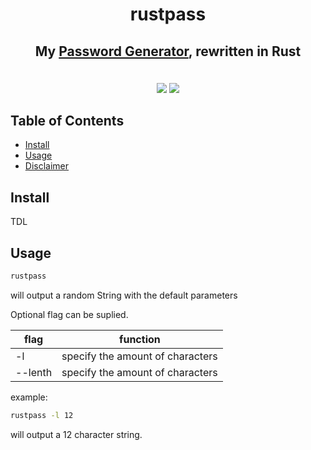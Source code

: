 <h1 align="center">
  rustpass
</h1>
<h2 align="center">
  
  My [Password Generator](https://github.com/j0giwa/password-generator), rewritten in Rust
  
</h2>
<p align=center>
  <br>
  <img src="https://img.shields.io/badge/os-linux-brightgreen">
  <img src="https://img.shields.io/badge/os-mac-brightgreen">
</p>

## Table of Contents

- [Install](#Install)
- [Usage](#Usage)
- [Disclaimer](#Disclaimer)

## Install

TDL

## Usage

```sh
rustpass
```

will output a random String with the default parameters

Optional flag can be suplied.

| flag               | function                           |
| ------------------ | ---------------------------------- |
| -l <amount>        | specify the amount of characters   |
| --lenth <amount>   | specify the amount of characters   |

example:

```sh
rustpass -l 12
```

will output a 12 character string.

